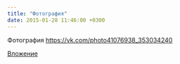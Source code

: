 ```yaml
---
title: "Фотография"
date: 2015-01-28 11:46:00 +0300
---
```


Фотография
https://vk.com/photo41076938_353034240

[Вложение](https://vk.com/photo41076938_353034240)
